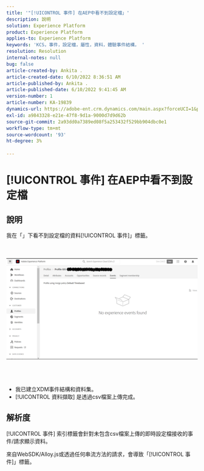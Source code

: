 ```yaml
---
title: '"[!UICONTROL 事件] 在AEP中看不到設定檔」'
description: 說明
solution: Experience Platform
product: Experience Platform
applies-to: Experience Platform
keywords: 'KCS，事件，設定檔，屬性，資料，體驗事件結構， '
resolution: Resolution
internal-notes: null
bug: false
article-created-by: Ankita .
article-created-date: 6/10/2022 8:36:51 AM
article-published-by: Ankita .
article-published-date: 6/10/2022 9:41:45 AM
version-number: 1
article-number: KA-19839
dynamics-url: https://adobe-ent.crm.dynamics.com/main.aspx?forceUCI=1&pagetype=entityrecord&etn=knowledgearticle&id=77c6ee72-98e8-ec11-bb3c-000d3a3b168b
exl-id: a9843328-e21e-47f8-9d1a-9000d7d9d62b
source-git-commit: 2a93dd0a7389ed08f5a253432f529bb904dbc0e1
workflow-type: tm+mt
source-wordcount: '93'
ht-degree: 3%

---
```


# [!UICONTROL 事件] 在AEP中看不到設定檔

## 說明

我在「」下看不到設定檔的資料[!UICONTROL 事件]」標籤。<br><br> <br><br>![](assets/___06fe68f7-99e8-ec11-bb3c-000d3a3b168b___.png)<br><br> <br><br>
- 我已建立XDM事件結構和資料集。
- [!UICONTROL 資料擷取] 是透過csv檔案上傳完成。



## 解析度


[!UICONTROL 事件] 索引標籤會針對未包含csv檔案上傳的即時設定檔接收的事件/請求顯示資料。

來自WebSDK/Alloy.js或透過任何串流方法的請求，會導致「[!UICONTROL 事件]」標籤。
